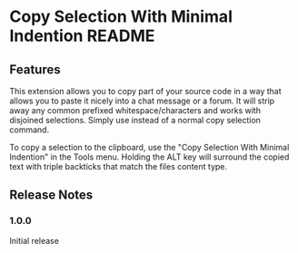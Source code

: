 # Copy Selection With Minimal Indention README

## Features

This extension allows you to copy part of your source code in a way that allows you to paste it nicely into a chat message or a forum. It will strip away any common prefixed whitespace/characters and works with disjoined selections. Simply use instead of a normal copy selection command.

To copy a selection to the clipboard, use the "Copy Selection With Minimal Indention" in the Tools menu. Holding the ALT key will surround the copied text with triple backticks that match the files content type.

## Release Notes

### 1.0.0

Initial release